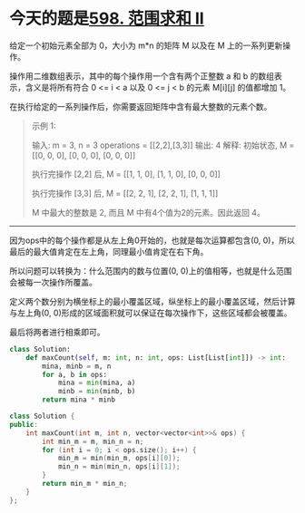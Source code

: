 # 今天的题是[598. 范围求和 II](https://leetcode-cn.com/problems/range-addition-ii/)

给定一个初始元素全部为 0，大小为 m*n 的矩阵 M 以及在 M 上的一系列更新操作。

操作用二维数组表示，其中的每个操作用一个含有两个正整数 a 和 b 的数组表示，含义是将所有符合 0 <= i < a 以及 0 <= j < b 的元素 M[i][j] 的值都增加 1。

在执行给定的一系列操作后，你需要返回矩阵中含有最大整数的元素个数。



> 示例 1:
>
> 输入: 
> m = 3, n = 3
> operations = [[2,2],[3,3]]
> 输出: 4
> 解释: 
> 初始状态, M = 
> [[0, 0, 0],
>  [0, 0, 0],
>  [0, 0, 0]]
>
> 执行完操作 [2,2] 后, M = 
> [[1, 1, 0],
>  [1, 1, 0],
>  [0, 0, 0]]
>
> 执行完操作 [3,3] 后, M = 
> [[2, 2, 1],
>  [2, 2, 1],
>  [1, 1, 1]]
>
> M 中最大的整数是 2, 而且 M 中有4个值为2的元素。因此返回 4。
>



---

因为ops中的每个操作都是从左上角0开始的，也就是每次运算都包含(0, 0)，所以最后的最大值肯定在左上角，同理最小值肯定在右下角。

所以问题可以转换为：什么范围内的数与位置(0, 0)上的值相等，也就是什么范围会被每一次操作所覆盖。

定义两个数分别为横坐标上的最小覆盖区域，纵坐标上的最小覆盖区域，然后计算与左上角(0, 0)形成的区域面积就可以保证在每次操作下，这些区域都会被覆盖。

最后将两者进行相乘即可。

```python
class Solution:
    def maxCount(self, m: int, n: int, ops: List[List[int]]) -> int:
        mina, minb = m, n
        for a, b in ops:
            mina = min(mina, a)
            minb = min(minb, b)
        return mina * minb
```

```cpp
class Solution {
public:
    int maxCount(int m, int n, vector<vector<int>>& ops) {
        int min_m = m, min_n = n;
        for (int i = 0; i < ops.size(); i++) {
            min_m = min(min_m, ops[i][0]);
            min_n = min(min_n, ops[i][1]);
        }
        return min_m * min_n;
    }
};
```

